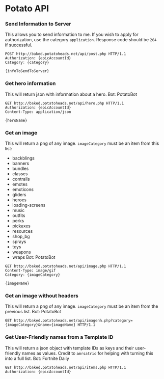 # Potato API

### Send Information to Server
This allows you to send information to me. If you wish to apply for authorization, use the category `application`. Response code should be `204` if successful.
```http
POST http://baked.potatoheads.net/api/post.php HTTP/1.1
Authorization: {epicAccountId}
Category: {category}

{infoToSendToServer}
```

### Get hero information
This will return json with information about a hero.
Bot: PotatoBot
```http
GET http://baked.potatoheads.net/api/hero.php HTTP/1.1
Authorization: {epicAccountId}
Content-Type: application/json

{heroName}
```

### Get an image
This will return a png of any image. `imageCategory` must be an item from this list:
- backblings
- banners
- bundles
- classes
- contrails
- emotes
- emoticons
- gliders
- heroes
- loading-screens
- music
- outfits
- perks
- pickaxes
- resources
- shop_bg
- sprays
- toys
- weapons
- wraps
Bot: PotatoBot

```http
GET http://baked.potatoheads.net/api/image.php HTTP/1.1
Content-Type: image/gif
Category: {imageCategory}

{imageName}
```

### Get an image without headers
This will return a png of any image. `imageCategory` must be an item from the previous list.
Bot: PotatoBot

```http
GET http://baked.potatoheads.net/api/imagenh.php?category={imageCategory}&name={imageName} HTTP/1.1
```

### Get User-Friendly names from a Template ID
This will return a json object with template IDs as keys and their user-friendly names as values. Credit to `amrsatrio` for helping with turning this into a full list.
Bot: Fortnite Daily

```http
GET http://baked.potatoheads.net/api/items.php HTTP/1.1
Authorization: {epicAccountId}
```